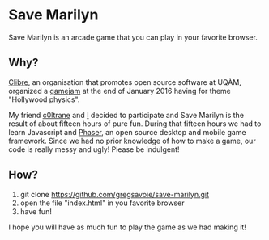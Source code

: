# Save Marilyn

Save Marilyn is an arcade game that you can play in your favorite browser.

## Why?

[Clibre](http://clibre.uqam.ca), an organisation that promotes open source software at UQÀM, organized a 
[gamejam](https://en.wikipedia.org/wiki/Game_jam) at the end of January 2016 having for theme "Hollywood physics".

My friend [c0ltrane](https://github.com/c0ltrane)  and [I](https://github.com/gregsavoie) decided to participate and Save Marilyn is the result of about fifteen hours of pure fun. During that fifteen hours we had to learn Javascript and [Phaser](http://phaser.io), an open source desktop and mobile game framework. Since we had no prior knowledge of how to make a game, our code is really messy and ugly! Please be indulgent!

## How?

1. git clone https://github.com/gregsavoie/save-marilyn.git
2. open the file "index.html" in you favorite browser
3. have fun!


I hope you will have as much fun to play the game as we had making it!



